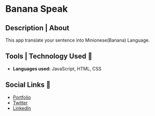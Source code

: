 # Banana Speak

## Description | About

This app translate your sentence into Minionese(Banana) Language.

## Tools | Technology Used 🧰

- **Languages used:** JavaScript, HTML, CSS

## Social Links 🔗

- [Portfolio](https://nachiketshrikhande.netlify.app/)
- [Twitter](https://twitter.com/nachiket216)
- [LinkedIn](https://www.linkedin.com/in/nachiket-shrikhande-5966211a9/)
